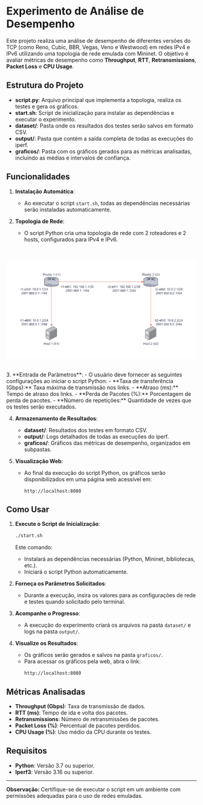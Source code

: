 # Experimento de Análise de Desempenho

Este projeto realiza uma análise de desempenho de diferentes versões do TCP (como Reno, Cubic, BBR, Vegas, Veno e Westwood) em redes IPv4 e IPv6 utilizando uma topologia de rede emulada com Mininet. O objetivo é avaliar métricas de desempenho como **Throughput**, **RTT**, **Retransmissions**, **Packet Loss** e **CPU Usage**.

## Estrutura do Projeto

- **script.py**: Arquivo principal que implementa a topologia, realiza os testes e gera os gráficos.
- **start.sh**: Script de inicialização para instalar as dependências e executar o experimento.
- **dataset/**: Pasta onde os resultados dos testes serão salvos em formato CSV.
- **output/**: Pasta que contém a saída completa de todas as execuções do iperf.
- **graficos/**: Pasta com os gráficos gerados para as métricas analisadas, incluindo as médias e intervalos de confiança.

## Funcionalidades

1. **Instalação Automática**:
   - Ao executar o script `start.sh`, todas as dependências necessárias serão instaladas automaticamente.

2. **Topologia de Rede**:
   - O script Python cria uma topologia de rede com 2 roteadores e 2 hosts, configurados para IPv4 e IPv6.
<br>
   <p align="center">
     <img src="topologia/img.png" alt="Topologia de Rede">
   </p>
<br>   
3. **Entrada de Parâmetros**:
   - O usuário deve fornecer as seguintes configurações ao iniciar o script Python:
     - **Taxa de transferência (Gbps):** Taxa máxima de transmissão nos links.
     - **Atraso (ms):** Tempo de atraso dos links.
     - **Perda de Pacotes (%):** Porcentagem de perda de pacotes.
     - **Número de repetições:** Quantidade de vezes que os testes serão executados.

4. **Armazenamento de Resultados**:
   - **dataset/**: Resultados dos testes em formato CSV.
   - **output/**: Logs detalhados de todas as execuções do iperf.
   - **graficos/**: Gráficos das métricas de desempenho, organizados em subpastas.

5. **Visualização Web**:
   - Ao final da execução do script Python, os gráficos serão disponibilizados em uma página web acessível em:
     ```
     http://localhost:8080
     ```

## Como Usar

1. **Execute o Script de Inicialização**:
   ```bash
   ./start.sh
   ```
   Este comando:
   - Instalará as dependências necessárias (Python, Mininet, bibliotecas, etc.).
   - Iniciará o script Python automaticamente.

2. **Forneça os Parâmetros Solicitados**:
   - Durante a execução, insira os valores para as configurações de rede e testes quando solicitado pelo terminal.

3. **Acompanhe o Progresso**:
   - A execução do experimento criará os arquivos na pasta `dataset/` e logs na pasta `output/`.

4. **Visualize os Resultados**:
   - Os gráficos serão gerados e salvos na pasta `graficos/`.
   - Para acessar os gráficos pela web, abra o link:
     ```
     http://localhost:8080
     ```

## Métricas Analisadas

- **Throughput (Gbps)**: Taxa de transmissão de dados.
- **RTT (ms)**: Tempo de ida e volta dos pacotes.
- **Retransmissions**: Número de retransmissões de pacotes.
- **Packet Loss (%)**: Percentual de pacotes perdidos.
- **CPU Usage (%)**: Uso médio da CPU durante os testes.

## Requisitos

- **Python**: Versão 3.7 ou superior.
- **Iperf3**: Versão 3.16 ou superior.

---

**Observação:** Certifique-se de executar o script em um ambiente com permissões adequadas para o uso de redes emuladas.